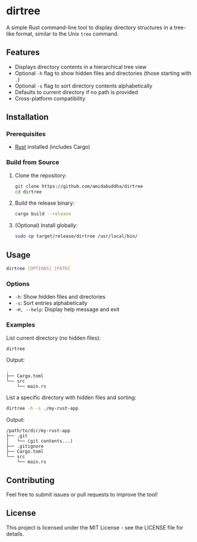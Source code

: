 # dirtree

A simple Rust command-line tool to display directory structures in a tree-like format, similar to the Unix `tree` command.

## Features
- Displays directory contents in a hierarchical tree view
- Optional `-h` flag to show hidden files and directories (those starting with `.`)
- Optional `-s` flag to sort directory contents alphabetically
- Defaults to current directory if no path is provided
- Cross-platform compatibility

## Installation

### Prerequisites
- [Rust](https://www.rust-lang.org/tools/install) installed (includes Cargo)

### Build from Source
1. Clone the repository:
   ```bash
   git clone https://github.com/amidabuddha/dirtree
   cd dirtree
   ```

2. Build the release binary:
   ```bash
   cargo build --release
   ```

3. (Optional) Install globally:
   ```bash
   sudo cp target/release/dirtree /usr/local/bin/
   ```

## Usage

```bash
dirtree [OPTIONS] [PATH]
```

### Options

- `-h`: Show hidden files and directories
- `-s`: Sort entries alphabetically
- `-H, --help`: Display help message and exit

### Examples

List current directory (no hidden files):
```bash
dirtree
```

Output:
```
.
├── Cargo.toml
└── src
    └── main.rs
```

List a specific directory with hidden files and sorting:
```bash
dirtree -h -s ./my-rust-app
```

Output:
```
/path/to/dir/my-rust-app
├── .git
│   └── (git contents...)
├── .gitignore
├── Cargo.toml
└── src
    └── main.rs
```

## Contributing

Feel free to submit issues or pull requests to improve the tool!

## License

This project is licensed under the MIT License - see the LICENSE file for details.
